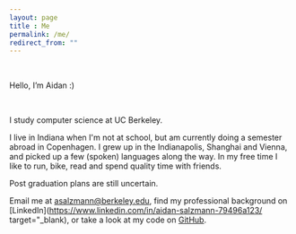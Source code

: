 ```yaml
---
layout: page
title : Me
permalink: /me/
redirect_from: ""
---
```

<br>

Hello, I’m Aidan :)

<br>

I study computer science at UC Berkeley. 


I live in Indiana when I'm not at school, but am currently doing a semester abroad in Copenhagen. I grew up in the Indianapolis, Shanghai and Vienna, and picked up a few (spoken) languages along the way. In my free time I like to run, bike, read and spend quality time with friends. 


Post graduation plans are still uncertain.


Email me at [asalzmann@berkeley.edu](mailto:asalzmann@berkeley.edu), find my professional background on [LinkedIn](https://www.linkedin.com/in/aidan-salzmann-79496a123/ target="_blank), or take a look at my code on [GitHub](http://github.com/asalzmann). 